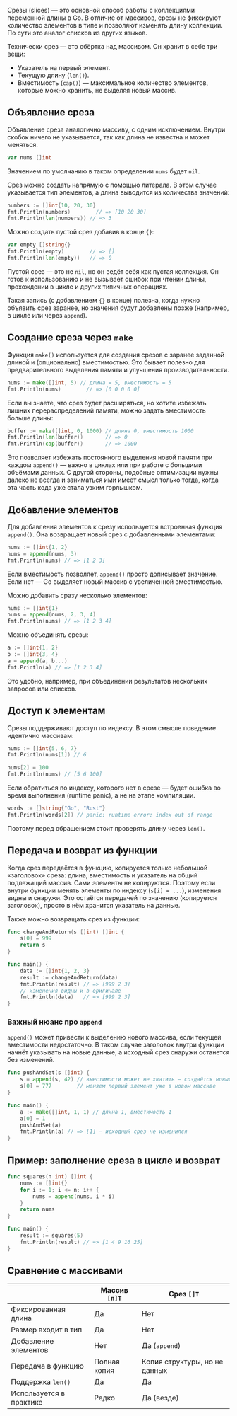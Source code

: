 Срезы (slices) — это основной способ работы с коллекциями переменной длины в Go. В отличие от массивов, срезы не фиксируют количество элементов в типе и позволяют изменять длину коллекции. По сути это аналог списков из других языков.

Технически срез — это обёртка над массивом. Он хранит в себе три вещи:

- Указатель на первый элемент.
- Текущую длину (`len()`).
- Вместимость (`cap()`) — максимальное количество элементов, которые можно хранить, не выделяя новый массив.

## Объявление среза

Объявление среза аналогично массиву, с одним исключением. Внутри скобок ничего не указывается, так как длина не известна и может меняться.

```go
var nums []int
```

Значением по умолчанию в таком определении `nums` будет `nil`.

Срез можно создать напрямую с помощью литерала. В этом случае указывается тип элементов, а длина выводится из количества значений:

```go
numbers := []int{10, 20, 30}
fmt.Println(numbers)	    // => [10 20 30]
fmt.Println(len(numbers)) // => 3
```

Можно создать пустой срез добавив в конце `{}`:

```go
var empty []string{}
fmt.Println(empty)        // => []
fmt.Println(len(empty))   // => 0
```

Пустой срез — это не `nil`, но он ведёт себя как пустая коллекция. Он готов к использованию и не вызывает ошибок при чтении длины, прохождении в цикле и других типичных операциях.

Такая запись (с добавлением `{}` в конце) полезна, когда нужно объявить срез заранее, но значения будут добавлены позже (например, в цикле или через `append`).

## Создание среза через `make`

Функция `make()` используется для создания срезов с заранее заданной длиной и (опционально) вместимостью. Это бывает полезно для предварительного выделения памяти и улучшения производительности.

```go
nums := make([]int, 5) // длина = 5, вместимость = 5
fmt.Println(nums)	     // => [0 0 0 0 0]
```

Если вы знаете, что срез будет расширяться, но хотите избежать лишних перераспределений памяти, можно задать вместимость больше длины:

```go
buffer := make([]int, 0, 1000) // длина 0, вместимость 1000
fmt.Println(len(buffer))       // => 0
fmt.Println(cap(buffer))       // => 1000
```

Это позволяет избежать постоянного выделения новой памяти при каждом `append()` — важно в циклах или при работе с большими объёмами данных. С другой стороны, подобные оптимизации нужны далеко не всегда и заниматься ими имеет смысл только тогда, когда эта часть кода уже стала узким горлышком.

## Добавление элементов

Для добавления элементов к срезу используется встроенная функция `append()`. Она возвращает новый срез с добавленными элементами:

```go
nums := []int{1, 2}
nums = append(nums, 3)
fmt.Println(nums) // => [1 2 3]
```

Если вместимость позволяет, `append()` просто дописывает значение. Если нет — Go выделяет новый массив с увеличенной вместимостью.

Можно добавить сразу несколько элементов:

```go
nums := []int{1}
nums = append(nums, 2, 3, 4)
fmt.Println(nums) // => [1 2 3 4]
```

Можно объединять срезы:

```go
a := []int{1, 2}
b := []int{3, 4}
a = append(a, b...)
fmt.Println(a) // => [1 2 3 4]
```

Это удобно, например, при объединении результатов нескольких запросов или списков.

## Доступ к элементам

Срезы поддерживают доступ по индексу. В этом смысле поведение идентично массивам:

```go
nums := []int{5, 6, 7}
fmt.Println(nums[1]) // 6

nums[2] = 100
fmt.Println(nums) // [5 6 100]
```

Если обратиться по индексу, которого нет в срезе — будет ошибка во время выполнения (runtime panic), а не на этапе компиляции.

```go
words := []string{"Go", "Rust"}
fmt.Println(words[2]) // panic: runtime error: index out of range
```

Поэтому перед обращением стоит проверять длину через `len()`.

## Передача и возврат из функции

Когда срез передаётся в функцию, копируется только небольшой «заголовок» среза: длина, вместимость и указатель на общий подлежащий массив. Сами элементы не копируются. Поэтому если внутри функции менять элементы по индексу (`s[i] = ...`), изменения видны и снаружи. Это остаётся передачей по значению (копируется заголовок), просто в нём хранится указатель на данные.

Также можно возвращать срез из функции:

```go
func changeAndReturn(s []int) []int {
	s[0] = 999
	return s
}

func main() {
    data := []int{1, 2, 3}
    result := changeAndReturn(data)
    fmt.Println(result) // => [999 2 3]
    // изменения видны и в оригинале
    fmt.Println(data)   // => [999 2 3]
}
```

### Важный нюанс про `append`

`append()` может привести к выделению нового массива, если текущей вместимости недостаточно. В таком случае заголовок внутри функции начнёт указывать на новые данные, а исходный срез снаружи останется без изменений.

```go
func pushAndSet(s []int) {
    s = append(s, 42) // вместимости может не хватить — создаётся новый массив
    s[0] = 777        // меняем первый элемент уже в новом массиве
}

func main() {
    a := make([]int, 1, 1) // длина 1, вместимость 1
    a[0] = 1
    pushAndSet(a)
    fmt.Println(a) // => [1] — исходный срез не изменился
}
```

## Пример: заполнение среза в цикле и возврат

```go
func squares(n int) []int {
	nums := []int{}
	for i := 1; i <= n; i++ {
		nums = append(nums, i * i)
	}
	return nums
}

func main() {
	result := squares(5)
	fmt.Println(result) // => [1 4 9 16 25]
}
```

## Сравнение с массивами

|                         | Массив `[n]T` | Срез `[]T`                    |
|-------------------------|---------------|-------------------------------|
| Фиксированная длина     | Да            | Нет                           |
| Размер входит в тип     | Да            | Нет                           |
| Добавление элементов    | Нет           | Да (`append`)                 |
| Передача в функцию      | Полная копия  | Копия структуры, но не данных |
| Поддержка `len()`       | Да            | Да                            |
| Используется в практике | Редко         | Да (везде)                    |

